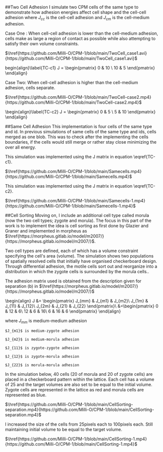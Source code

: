 ##Two Cell Adhesion
I simulate two CPM cells of the same type to demonstrate how adhesion energies affect cell shape and the cell-cell adhesion where $J_{cc}$ is the cell-cell adhesion and $J_{cm}$ is the cell-medium adhesion.

Case One :  When cell-cell adhesion is lower than the cell-medium adhesion, cells make as large a region of contact as possible while also attempting to satisfy their own volume constraints. 


$\href{https://github.com/Milli-O/CPM-1/blob/main/TwoCell_case1.avi}{https://github.com/Milli-O/CPM-1/blob/main/TwoCell_case1.avi}$

begin{align}\label{TC-c1}
    J = \begin{pmatrix}
        0 & 10 \\
        10 & 5
    \end{pmatrix}
\end{align}

Case Two:  When cell-cell adhesion is higher than the cell-medium adhesion, cells separate.

$\href{https://github.com/Milli-O/CPM-1/blob/main/TwoCell-case2.mp4}{https://github.com/Milli-O/CPM-1/blob/main/TwoCell-case2.mp4}$

\begin{align}\label{TC-c2}
    J = \begin{pmatrix}
        0 & 5 \\
        5 & 10
    \end{pmatrix}
\end{align}


##Same Cell Adhesion
This implementation is four cells of the same type and id. In previous simulations of same cells of the same type and ids, cells merged as one blob. This was to check after the implementing the cells boundaries, if the cells would still merge or rather stay close minimizing the over all energy.

This simulation was implemented using the J matrix in equation \eqref{TC-c1}.

$\href{https://github.com/Milli-O/CPM-1/blob/main/Samecells.mp4}{https://github.com/Milli-O/CPM-1/blob/main/Samecells.mp4}$


This simulation was implemented using the J matrix in equation \eqref{TC-c2}.

$\href{https://github.com/Milli-O/CPM-1/blob/main/Samecells-1.mp4}{https://github.com/Milli-O/CPM-1/blob/main/Samecells-1.mp4}$



##Cell Sorting
Moving on, I include an additional cell type called morula (now the two cell types; zygote and morula). The focus in this part of the work is to implement the idea is cell sorting as first done by Glazier and Graner and implemented in morpheus as $\href{https://morpheus.gitlab.io/model/m2007/}{https://morpheus.gitlab.io/model/m2007/}$. 

Two cell types are defined, each of which has a volume constraint specifying the cell's area (volume). The simulation shows two populations of spatially resolved cells that initially have organised checkerboard design. Through differential adhesion, the motile cells sort out and reorganize into a distribution in which the zygote cells is surrounded by the morula cells..

The adhesion matrix used is obtained from the description given for separation (b) in  $\href{https://morpheus.gitlab.io/model/m2007/}{https://morpheus.gitlab.io/model/m2007/}$ 

\begin{align}
    J &= \begin{pmatrix}
        J_{mm} & J_{m1} & J_{m2}\\
        J_{1m} & J_{11} & J_{12}\\
        J_{2m} & J_{21} & J_{22}
    \end{pmatrix}\\
    &=\begin{pmatrix}
        0 & 12 & 6\\
        12 & 6 & 16\\
        6 & 16 & 6
    \end{pmatrix}
\end{align}

where 
    $J_{mm}$ is medium-medium adhesion

    $J_{m1}$ is medium-zygote adhesion

    $J_{m2}$ is medium-morula adhesion

    $J_{11}$ is zygote-zygote adhesion

    $J_{12}$ is zygote-morula adhesion

    $J_{22}$ is morula-morula adhesion
 

In the simulation below, 40 cells (20 of morula and 20 of zygote cells) are placed in a checkerboard pattern within the lattice. Each cell has a volume of 25 and the target volumes are also set to be equal to the initial volume. Zygote cells are represented in the lattice as red and morula cells are represented as blue.

$\href{https://github.com/Milli-O/CPM-1/blob/main/CellSorting-separation.mp4}{https://github.com/Milli-O/CPM-1/blob/main/CellSorting-separation.mp4}$


I increased the size of the cells from 25pixels each to 100pixels each. Still maintaining initial volume to be equal to the target volume.

$\href{https://github.com/Milli-O/CPM-1/blob/main/CellSorting-1.mp4}{https://github.com/Milli-O/CPM-1/blob/main/CellSorting-1.mp4}$

